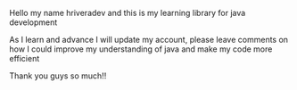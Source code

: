 Hello my name hriveradev and this is my learning library for java development

As I learn and advance I will update my account, please leave comments on how I could improve my understanding of java and make my code more efficient

Thank you guys so much!!
